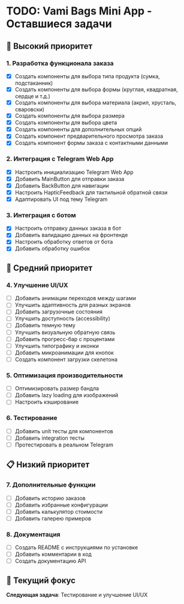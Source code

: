 # TODO: Vami Bags Mini App - Оставшиеся задачи

## 🚀 Высокий приоритет

### 1. Разработка функционала заказа
- [x] Создать компоненты для выбора типа продукта (сумка, подстаканник)
- [x] Создать компоненты для выбора формы (круглая, квадратная, сердце и т.д.)
- [x] Создать компоненты для выбора материала (акрил, хрусталь, сваровски)
- [x] Создать компоненты для выбора размера
- [x] Создать компоненты для выбора цвета
- [x] Создать компоненты для дополнительных опций
- [x] Создать компонент предварительного просмотра заказа
- [x] Создать компонент формы заказа с контактными данными

### 2. Интеграция с Telegram Web App
- [x] Настроить инициализацию Telegram Web App
- [x] Добавить MainButton для отправки заказа
- [x] Добавить BackButton для навигации
- [x] Настроить HapticFeedback для тактильной обратной связи
- [x] Адаптировать UI под тему Telegram

### 3. Интеграция с ботом
- [x] Настроить отправку данных заказа в бот
- [x] Добавить валидацию данных на фронтенде
- [x] Настроить обработку ответов от бота
- [x] Добавить обработку ошибок

## 🔧 Средний приоритет

### 4. Улучшение UI/UX
- [ ] Добавить анимации переходов между шагами
- [ ] Улучшить адаптивность для разных экранов
- [ ] Добавить загрузочные состояния
- [ ] Улучшить доступность (accessibility)
- [ ] Добавить темную тему
- [ ] Улучшить визуальную обратную связь
- [ ] Добавить прогресс-бар с процентами
- [ ] Улучшить типографику и иконки
- [ ] Добавить микроанимации для кнопок
- [ ] Создать компонент загрузки скелетона

### 5. Оптимизация производительности
- [ ] Оптимизировать размер бандла
- [ ] Добавить lazy loading для изображений
- [ ] Настроить кэширование

### 6. Тестирование
- [ ] Добавить unit тесты для компонентов
- [ ] Добавить integration тесты
- [ ] Протестировать в реальном Telegram

## 📋 Низкий приоритет

### 7. Дополнительные функции
- [ ] Добавить историю заказов
- [ ] Добавить избранные конфигурации
- [ ] Добавить калькулятор стоимости
- [ ] Добавить галерею примеров

### 8. Документация
- [ ] Создать README с инструкциями по установке
- [ ] Добавить комментарии в код
- [ ] Создать документацию API

## 🎯 Текущий фокус

**Следующая задача**: Тестирование и улучшение UI/UX 
